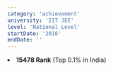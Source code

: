 ```yaml
---
category: 'achievement'
university: 'IIT JEE'
level: 'National Level'
startDate: '2016'
endDate: ''
---
```


<li><b>15478 Rank</b> (Top 0.1% in India)<br/>